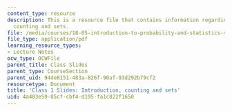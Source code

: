 ```yaml
---
content_type: resource
description: This is a resource file that contains information regarding introduction,
  counting and sets.
file: /media/courses/18-05-introduction-to-probability-and-statistics-spring-2014/4a403e5985cfcbf4d195fa1c822f1650_MIT18_05S14_class1slides.pdf
file_type: application/pdf
learning_resource_types:
- Lecture Notes
ocw_type: OCWFile
parent_title: Class Slides
parent_type: CourseSection
parent_uid: 94de8151-483a-826f-90af-93d292b79cf2
resourcetype: Document
title: 'Class 1 Slides: Introduction, counting and sets'
uid: 4a403e59-85cf-cbf4-d195-fa1c822f1650
---
```

